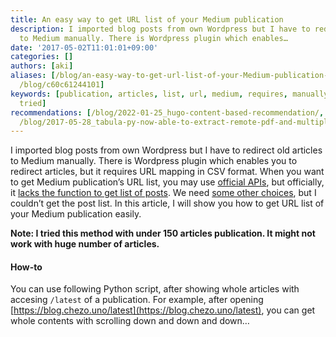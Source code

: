 ```yaml
---
title: An easy way to get URL list of your Medium publication
description: I imported blog posts from own Wordpress but I have to redirect old articles
  to Medium manually. There is Wordpress plugin which enables…
date: '2017-05-02T11:01:01+09:00'
categories: []
authors: [aki]
aliases: [/blog/an-easy-way-to-get-url-list-of-your-Medium-publication-c60c61244101,
  /blog/c60c61244101]
keywords: [publication, articles, list, url, medium, requires, manually, huge, blog,
  tried]
recommendations: [/blog/2022-01-25_hugo-content-based-recommendation/, /blog/2016-12-01_text-to-speech-based-on-deep-learning-for-web-site-using-amazon-polly-and-ruby-adc1923212cb/,
  /blog/2017-05-28_tabula-py-now-able-to-extract-remote-pdf-and-multiple-tables-at-once-6108e24ac07c/]
---
```


I imported blog posts from own Wordpress but I have to redirect old articles to Medium manually. There is Wordpress plugin which enables you to redirect articles, but it requires URL mapping in CSV format. When you want to get Medium publication’s URL list, you may use [official APIs](https://github.com/Medium/medium-api-docs), but officially, it [lacks the function to get list of posts](https://github.com/Medium/medium-api-docs/issues/30). We need [some other choices](https://github.com/enginebai/PyMedium), but I couldn’t get the post list. In this article, I will show you how to get URL list of your Medium publication easily.

**Note: I tried this method with under 150 articles publication. It might not work with huge number of articles.**

#### How-to

You can use following Python script, after showing whole articles with accesing `/latest` of a publication. For example, after opening [https://blog.chezo.uno/latest](https://blog.chezo.uno/latest), you can get whole contents with scrolling down and down and down…
